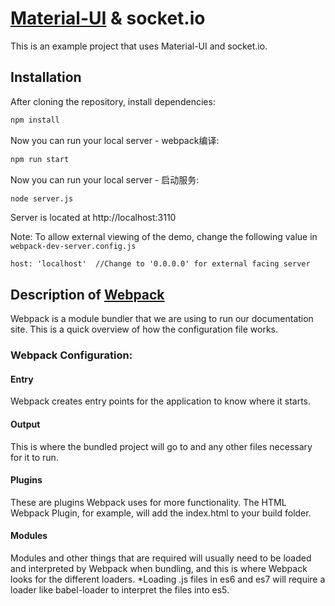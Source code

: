 # [Material-UI](https://github.com/callemall/material-ui) & socket.io

This is an example project that uses Material-UI and socket.io.

## Installation

After cloning the repository, install dependencies:
```sh
npm install
```

Now you can run your local server - webpack编译:
```sh
npm run start 
```

Now you can run your local server - 启动服务:
```sh
node server.js
```
Server is located at http://localhost:3110

Note: To allow external viewing of the demo, change the following value in `webpack-dev-server.config.js`

```
host: 'localhost'  //Change to '0.0.0.0' for external facing server
```

## Description of [Webpack](http://webpack.github.io/docs/)

Webpack is a module bundler that we are using to run our documentation site.
This is a quick overview of how the configuration file works.

### Webpack Configuration:

#### Entry

Webpack creates entry points for the application to know where it starts.

#### Output

This is where the bundled project will go to and any other files necessary for it to run.

#### Plugins

These are plugins Webpack uses for more functionality.
The HTML Webpack Plugin, for example, will add the index.html to your build folder.

#### Modules

Modules and other things that are required will usually need to be loaded and interpreted by Webpack when bundling, and this is where Webpack looks for the different loaders.
*Loading .js files in es6 and es7 will require a loader like babel-loader to interpret the files into es5.
